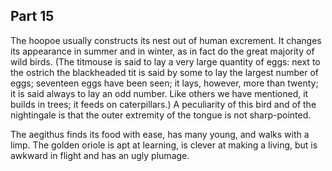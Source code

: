 ## Part 15

The hoopoe usually constructs its nest out of human excrement.
It changes its appearance in summer and in winter, as in fact do the great majority of wild birds.
(The titmouse is said to lay a very large quantity of eggs: next to the ostrich the blackheaded tit is said by some to lay the largest number of eggs; seventeen eggs have been seen; it lays, however, more than twenty; it is said always to lay an odd number.
Like others we have mentioned, it builds in trees; it feeds on caterpillars.)
A peculiarity of this bird and of the nightingale is that the outer extremity of the tongue is not sharp-pointed.

The aegithus finds its food with ease, has many young, and walks with a limp.
The golden oriole is apt at learning, is clever at making a living, but is awkward in flight and has an ugly plumage.

